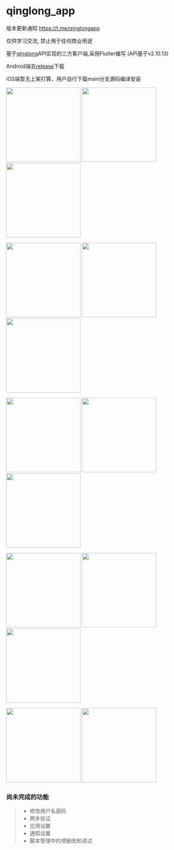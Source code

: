# qinglong_app

版本更新通知 https://t.me/qinglongapp

仅供学习交流, 禁止用于任何商业用途

基于[qinglong](https://github.com/whyour/qinglong)API实现的三方客户端,采用Flutter编写 (API基于v2.10.13)

Android端去[release](https://github.com/qinglong-app/qinglong_app/releases)下载

iOS端暂无上架打算，用户自行下载main分支源码编译安装


<p float="left">
  <img src="./art/14.png" width="200" />
  <img src="./art/1.jpg" width="200" />
  <img src="./art/9.jpg" width="200" />
</p>
<p float="left">
  <img src="./art/10.jpg" width="200" />
  <img src="./art/11.jpg" width="200" /> 
  <img src="./art/12.jpg" width="200" />
</p>
<p float="left">
  <img src="./art/2.jpg" width="200" />
  <img src="./art/3.jpg" width="200" /> 
  <img src="./art/4.jpg" width="200" />
</p>

<p float="left">
  <img src="./art/5.jpg" width="200" />
  <img src="./art/6.jpg" width="200" /> 
  <img src="./art/7.jpg" width="200" />
</p>

<p float="left">
  <img src="./art/13.jpg" width="200" />
  <img src="./art/8.jpg" width="200" />
</p>

### 尚未完成的功能
>* 修改用户名密码
>* 两步验证
>* 应用设置
>* 通知设置
>* 脚本管理中的增删改和调试

